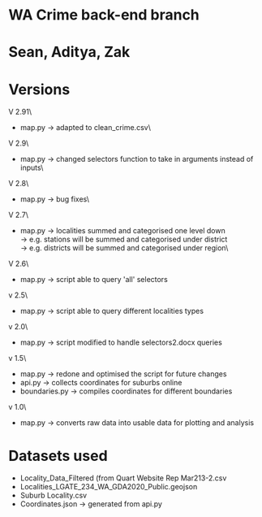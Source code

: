# WA Crime back-end branch
# Sean, Aditya, Zak

# Versions
V 2.91\
- map.py -> adapted to clean_crime.csv\

V 2.9\
- map.py -> changed selectors function to take in arguments instead of inputs\

V 2.8\
- map.py -> bug fixes\

V 2.7\
- map.py -> localities summed and categorised one level down\
         -> e.g. stations will be summed and categorised under district\
         -> e.g. districts will be summed and categorised under region\
         
V 2.6\
- map.py -> script able to query 'all' selectors

v 2.5\
- map.py -> script able to query different localities types

v 2.0\
- map.py -> script modified to handle selectors2.docx queries

v 1.5\
- map.py -> redone and optimised the script for future changes
- api.py -> collects coordinates for suburbs online
- boundaries.py -> compiles coordinates for different boundaries

v 1.0\
- map.py -> converts raw data into usable data for plotting and analysis

# Datasets used
- Locality_Data_Filtered (from Quart Website Rep Mar213-2.csv
- Localities_LGATE_234_WA_GDA2020_Public.geojson
- Suburb Locality.csv
- Coordinates.json -> generated from api.py

